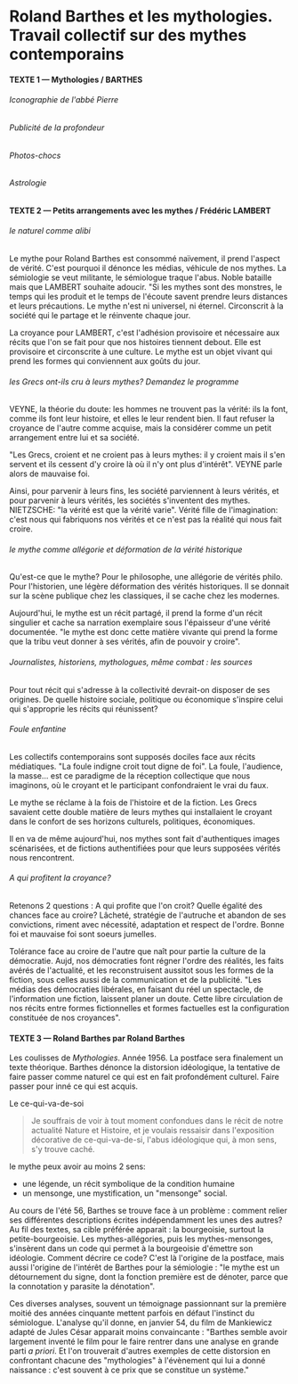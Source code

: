 # Roland Barthes et les mythologies. Travail collectif sur des mythes contemporains

#### TEXTE 1 — Mythologies / BARTHES

###### Iconographie de l'abbé Pierre

###### Publicité de la profondeur

###### Photos-chocs

###### Astrologie

#### TEXTE 2 — Petits arrangements avec les mythes / Frédéric LAMBERT

###### le naturel comme alibi

Le mythe pour Roland Barthes est consommé naïvement, il prend l'aspect de vérité. C'est pourquoi il dénonce les médias, véhicule de nos mythes. La sémiologie se veut militante, le sémiologue traque l'abus. Noble bataille mais que LAMBERT souhaite adoucir. "Si les mythes sont des monstres, le temps qui les produit et le temps de l'écoute savent prendre leurs distances et leurs précautions. Le mythe n'est ni universel, ni éternel. Circonscrit à la société qui le partage et le réinvente chaque jour.

La croyance pour LAMBERT, c'est l'adhésion provisoire et nécessaire aux récits que l'on se fait pour que nos histoires tiennent debout. Elle est provisoire et circonscrite à une culture. Le mythe est un objet vivant qui prend les formes qui conviennent aux goûts du jour.

###### les Grecs ont-ils cru à leurs mythes? Demandez le programme

VEYNE, la théorie du doute: les hommes ne trouvent pas la vérité: ils la font, comme ils font leur histoire, et elles le leur rendent bien. Il faut refuser la croyance de l'autre comme acquise, mais la considérer comme un petit arrangement entre lui et sa société.

"Les Grecs, croient et ne croient pas à leurs mythes: il y croient mais il s'en servent et ils cessent d'y croire là où il n'y ont plus d'intérêt". VEYNE parle alors de mauvaise foi.

Ainsi, pour parvenir à leurs fins, les société parviennent à leurs vérités, et pour parvenir à leurs vérités, les sociétés s'inventent des mythes. NIETZSCHE: "la vérité est que la vérité varie". Vérité fille de l'imagination: c'est nous qui fabriquons nos vérités et ce n'est pas la réalité qui nous fait croire.

###### le mythe comme allégorie et déformation de la vérité historique

Qu'est-ce que le mythe? Pour le philosophe, une allégorie de vérités philo. Pour l'historien, une légère déformation des vérités historiques. Il se donnait sur la scène publique chez les classiques, il se cache chez les modernes.

Aujourd'hui, le mythe est un récit partagé, il prend la forme d'un récit singulier et cache sa narration exemplaire sous l'épaisseur d'une vérité documentée. "le mythe est donc cette matière vivante qui prend la forme que la tribu veut donner à ses vérités, afin de pouvoir y croire".

###### Journalistes, historiens, mythologues, même combat : les sources

Pour tout récit qui s'adresse à la collectivité devrait-on disposer de ses origines. De quelle histoire sociale, politique ou économique s'inspire celui qui s'approprie les récits qui réunissent?

###### Foule enfantine

Les collectifs contemporains sont supposés dociles face aux récits médiatiques. "La foule indigne croit tout digne de foi". La foule, l'audience, la masse... est ce paradigme de la réception collectique que nous imaginons, où le croyant et le participant confondraient le vrai du faux.

Le mythe se réclame à la fois de l'histoire et de la fiction. Les Grecs savaient cette double matière de leurs mythes qui installaient le croyant dans le confort de ses horizons culturels, politiques, économiques.

Il en va de même aujourd'hui, nos mythes sont fait d'authentiques images scénarisées, et de fictions authentifiées pour que leurs supposées vérités nous rencontrent.

###### A qui profitent la croyance?

Retenons 2 questions : A qui profite que l'on croit? Quelle égalité des chances face au croire? Lâcheté, stratégie de l'autruche et abandon de ses convictions, riment avec nécessité, adaptation et respect de l'ordre. Bonne foi et mauvaise foi sont soeurs jumelles.

Tolérance face au croire de l'autre que naît pour partie la culture de la démocratie. Aujd, nos démocraties font régner l'ordre des réalités, les faits avérés de l'actualité, et les reconstruisent aussitot sous les formes de la fiction, sous celles aussi de la communication et de la publicité. "Les médias des démocraties libérales, en faisant du réel un spectacle, de l'information une fiction, laissent planer un doute. Cette libre circulation de nos récits entre formes fictionnelles et formes factuelles est la configuration constituée de nos croyances".

#### TEXTE 3 — Roland Barthes par Roland Barthes

Les coulisses de _Mythologies_. Année 1956. La postface sera finalement un texte théorique. Barthes dénonce la distorsion idéologique, la tentative de faire passer comme naturel ce qui est en fait profondément culturel. Faire passer pour inné ce qui est acquis.

Le ce-qui-va-de-soi

> Je souffrais de voir à tout moment confondues dans le récit de notre actualité Nature et Histoire, et je voulais ressaisir dans l'exposition décorative de ce-qui-va-de-si, l'abus idéologique qui, à mon sens, s'y trouve caché.

le mythe peux avoir au moins 2 sens:

* une légende, un récit symbolique de la condition humaine
* un mensonge, une mystification, un "mensonge" social.

Au cours de l'été 56, Barthes se trouve face à un problème : comment relier ses différentes descriptions écrites indépendamment les unes des autres? Au fil des textes, sa cible préférée apparait : la bourgeoisie, surtout la petite-bourgeoisie. Les mythes-allégories, puis les mythes-mensonges, s'insèrent dans un code qui permet à la bourgeoisie d'émettre son idéologie. Comment décrire ce code? C'est là l'origine de la postface, mais aussi l'origine de l'intérêt de Barthes pour la sémiologie : "le mythe est un détournement du signe, dont la fonction première est de dénoter, parce que la connotation y parasite la dénotation".

Ces diverses analyses, souvent un témoignage passionnant sur la première moitié des années cinquante mettent parfois en défaut l'instinct du sémiologue. L'analyse qu'il donne, en janvier 54, du film de Mankiewicz adapté de Jules César apparait moins convaincante : "Barthes semble avoir largement inventé le film pour le faire rentrer dans une analyse en grande parti _a priori_. Et l'on trouverait d'autres exemples de cette distorsion en confrontant chacune des "mythologies" à l'évènement qui lui a donné naissance : c'est souvent à ce prix que se constitue un système."


